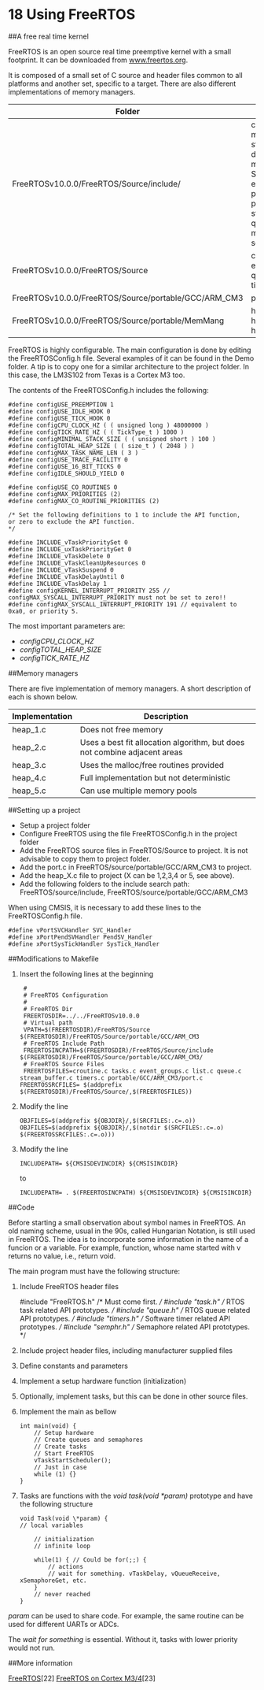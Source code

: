 18  Using FreeRTOS
==================

##A free real time kernel

FreeRTOS is an open source real time preemptive kernel with a small footprint. It can be downloaded from www.freertos.org.

It is composed of a small set of C source and header files common to all platforms and another set, specific to a target. There are also different implementations of memory managers.

|  Folder                                               |         Files                                                   |
|-------------------------------------------------------|-----------------------------------------------------------------|
|  FreeRTOSv10.0.0/FreeRTOS/Source/include/             | croutine.h mpu_prototypes.h stack_macros.h deprecated_definitions.h mpu_wrappers.h StackMacros.h event_groups.h portable.h FreeRTOS.h projdefs.h stream_buffer.h list.h queue.h task.h message_buffer.h semphr.h timers.h  |
|  FreeRTOSv10.0.0/FreeRTOS/Source                      |  croutine.c tasks.c event_groups.c list.c queue.c stream_buffer.c timers.c |
|  FreeRTOSv10.0.0/FreeRTOS/Source/portable/GCC/ARM_CM3 |  port.c and portmacro.h |
|  FreeRTOSv10.0.0/FreeRTOS/Source/portable/MemMang     |  heap_1.c heap_2.c heap_3.c heap_4.c heap_5.c


FreeRTOS is highly configurable. The main configuration is done by editing the FreeRTOSConfig.h file. Several examples of it can be found in the Demo folder. A tip is to copy one for a similar architecture to the project folder. In this case, the LM3S102 from Texas is a Cortex M3 too.

The contents of the FreeRTOSConfig.h includes the following:

    #define configUSE_PREEMPTION 1
    #define configUSE_IDLE_HOOK 0
    #define configUSE_TICK_HOOK 0
    #define configCPU_CLOCK_HZ ( ( unsigned long ) 48000000 )
    #define configTICK_RATE_HZ ( ( TickType_t ) 1000 )
    #define configMINIMAL_STACK_SIZE ( ( unsigned short ) 100 )
    #define configTOTAL_HEAP_SIZE ( ( size_t ) ( 2048 ) )
    #define configMAX_TASK_NAME_LEN ( 3 )
    #define configUSE_TRACE_FACILITY 0
    #define configUSE_16_BIT_TICKS 0
    #define configIDLE_SHOULD_YIELD 0

	#define configUSE_CO_ROUTINES 0
	#define configMAX_PRIORITIES (2)
	#define configMAX_CO_ROUTINE_PRIORITIES (2)

	/* Set the following definitions to 1 to include the API function, 
    or zero to exclude the API function. 
    */

    #define INCLUDE_vTaskPrioritySet 0
    #define INCLUDE_uxTaskPriorityGet 0
    #define INCLUDE_vTaskDelete 0
    #define INCLUDE_vTaskCleanUpResources 0
    #define INCLUDE_vTaskSuspend 0
    #define INCLUDE_vTaskDelayUntil 0
    #define INCLUDE_vTaskDelay 1
    #define configKERNEL_INTERRUPT_PRIORITY 255 // configMAX_SYSCALL_INTERRUPT_PRIORITY must not be set to zero!!
    #define configMAX_SYSCALL_INTERRUPT_PRIORITY 191 // equivalent to 0xa0, or priority 5.

The most important parameters are:

-   *configCPU_CLOCK_HZ*
-   *configTOTAL_HEAP_SIZE*
-   *configTICK_RATE_HZ*

##Memory managers

There are five implementation of memory managers. A short description of each is shown below.


|      Implementation             | Description                                              |
|---------------------------------|----------------------------------------------------------|
|     heap_1.c                    | Does not free memory                                     |
|     heap_2.c                    | Uses a best fit allocation algorithm, but does not combine adjacent areas |
|     heap_3.c                    | Uses the malloc/free routines provided                                    |
|     heap_4.c                    | Full implementation but not deterministic                                 |
|     heap_5.c                    | Can use multiple memory pools                                             |


##Setting up a project

-   Setup a project folder
-   Configure FreeRTOS using the file FreeRTOSConfig.h in the project folder
-   Add the FreeRTOS source files in FreeRTOS/Source to project. It is not advisable to copy them to project folder.
-   Add the port.c in FreeRTOS/source/portable/GCC/ARM_CM3 to project.
-   Add the heap_X.c file to project (X can be 1,2,3,4 or 5, see above).
-   Add the following folders to the include search path: FreeRTOS/source/include, FreeRTOS/source/portable/GCC/ARM_CM3

When using CMSIS, it is necessary to add these lines to the FreeRTOSConfig.h file.

    #define vPortSVCHandler SVC_Handler
    #define xPortPendSVHandler PendSV_Handler
    #define xPortSysTickHandler SysTick_Handler

##Modifications to Makefile

1.  Insert the following lines at the beginning

         #
         # FreeRTOS Configuration
         #
         # FreeRTOS Dir
         FREERTOSDIR=../../FreeRTOSv10.0.0
         # Virtual path
         VPATH=$(FREERTOSDIR)/FreeRTOS/Source $(FREERTOSDIR)/FreeRTOS/Source/portable/GCC/ARM_CM3
         # FreeRTOS Include Path
         FREERTOSINCPATH=$(FREERTOSDIR)/FreeRTOS/Source/include  $(FREERTOSDIR)/FreeRTOS/Source/portable/GCC/ARM_CM3/
         # FreeRTOS Source Files
         FREERTOSFILES=croutine.c tasks.c event_groups.c list.c queue.c stream_buffer.c timers.c portable/GCC/ARM_CM3/port.c
		FREERTOSSRCFILES= $(addprefix $(FREERTOSDIR)/FreeRTOS/Source/,$(FREERTOSFILES))

1.  Modify the line

        OBJFILES=$(addprefix ${OBJDIR}/,$(SRCFILES:.c=.o))
        OBJFILES=$(addprefix ${OBJDIR}/,$(notdir $(SRCFILES:.c=.o) $(FREERTOSSRCFILES:.c=.o)))

1.  Modify the line

    	INCLUDEPATH= ${CMSISDEVINCDIR} ${CMSISINCDIR}

    to

	    INCLUDEPATH= . $(FREERTOSINCPATH) ${CMSISDEVINCDIR} ${CMSISINCDIR}

##Code


Before starting a small observation about symbol names in FreeRTOS. An old naming scheme, usual in the 90s, called Hungarian Notation, is still used in FreeRTOS. The idea is to incorporate some information in the name of a funcion or a variable. For example, function, whose name started with v returns no value, i.e., return void.

The main program must have the following structure:

1.  Include FreeRTOS header files

    #include "FreeRTOS.h" /* Must come first. */
    #include "task.h" /* RTOS task related API prototypes. */
    #include "queue.h" /* RTOS queue related API prototypes. */
    #include "timers.h" /* Software timer related API prototypes. */
    #include "semphr.h" /* Semaphore related API prototypes. */

1.  Include project header files, including manufacturer supplied files
2.  Define constants and parameters
3.  Implement a setup hardware function (initialization)
4.  Optionally, implement tasks, but this can be done in other source files.
5.  Implement the main as bellow

        int main(void) {
            // Setup hardware
            // Create queues and semaphores
            // Create tasks
            // Start FreeRTOS
            vTaskStartScheduler();
            // Just in case
            while (1) {}
        }

1.  Tasks are functions with the *void task(void \*param)* prototype and have the following structure

        void Task(void \*param) {
        // local variables

            // initialization
            // infinite loop

            while(1) { // Could be for(;;) {
                // actions
                // wait for something. vTaskDelay, vQueueReceive, xSemaphoreGet, etc.
            }
            // never reached
        }

*param* can be used to share code. For example, the same routine can be used for different UARTs or ADCs.

The *wait for something* is essential. Without it, tasks with lower priority would not run.

##More information

[FreeRTOS](https://www.freertos.org/)[22]
[FreeRTOS on Cortex M3/4](https://www.freertos.org/RTOS-Cortex-M3-M4.html)[23]
